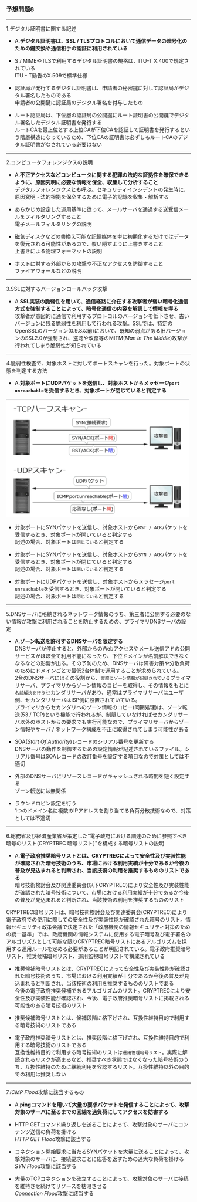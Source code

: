 ### 予想問題8

---
1.デジタル証明書に関する記述

- A.**デジタル証明書は、SSL / TLSプロトコルにおいて通信データの暗号化のための鍵交換や通信相手の認証に利用されている**

- S / MIMEやTLSで利用するデジタル証明書の規格は、ITU-T X.400で規定されている  
ITU - T勧告のX.509で標準仕様

- 認証局が発行するデジタル証明書は、申請者の秘密鍵に対して認証局がデジタル署名したものである  
申請者の公開鍵に認証局のデジタル署名を付与したもの

- ルート認証局は、下位層の認証局の公開鍵にルート証明書の公開鍵でデジタル署名したデジタル証明書を発行する  
ルートCAを最上位とする上位CAが下位CAを認証して証明書を発行するという階層構造になっているため、下位CAの証明書は必ずしもルートCAのデジタル証明書がなされている必要はない

---
2.コンピュータフォレンジクスの説明

- A.**不正アクセスなどコンピュータに関する犯罪の法的な証拠性を確保できるように、原因究明に必要な情報を保全、収集して分析すること**  
デジタルフォレンジクスとも呼ぶ。セキュリティインシデントの発生時に、原因究明・法的根拠を保全するために電子的記録を収集・解析する

- あらかじめ設定した運用基準に従って、メールサーバを通過する送受信メールをフィルタリングすること  
電子メールフィルタリングの説明

- 磁気ディスクなどの書換え可能な記憶媒体を単に初期化するだけではデータを復元される可能性があるので、覆い隠すように上書きすること  
上書きによる物理フォーマットの説明

- ホストに対する外部からの攻撃や不正なアクセスを防御すること  
ファイアウォールなどの説明

---
3.SSLに対するバージョンロールバック攻撃

- A.**SSL実装の脆弱性を用いて、通信経路に介在する攻撃者が弱い暗号化通信方式を強制することによって、暗号化通信の内容を解読して情報を得る**  
攻撃者が意図的に通信で利用するプロトコルのバージョンを低下させ、古いバージョンに残る脆弱性を利用して行われる攻撃。SSLでは、特定のOpenSSLのバージョン(0.9.8以前)において、既知の弱点がある旧バージョンのSSL2.0が強制され、盗聴や改竄等のMITM(*Man In The Middle*)攻撃が行われてしまう脆弱性が知られている

---
4.脆弱性検査で、対象ホストに対してポートスキャンを行った。対象ポートの状態を判定する方法

- A.**対象ポートにUDPパケットを送信し、対象ホストからメッセージ`port unreachable`を受信するとき、対象ポートが閉じていると判定する**

<img width="500" alt="" src="./images/ポートスキャン.png">

- 対象ポートにSYNパケットを送信し、対象ホストから`RST / ACK`パケットを受信するとき、対象ポートが開いていると判定する  
記述の場合、対象ポートは`閉じている`と判定する

- 対象ポートにSYNパケットを送信し、対象ホストから`SYN / ACK`パケットを受信するとき、対象ポートが閉じていると判定する  
記述の場合、対象ポートは`開いている`と判定する

- 対象ポートにUDPパケットを送信し、対象ホストからメッセージ`port unreachable`を受信するとき、対象ポートが開いていると判定する  
記述の場合、対象ポートは`閉じている`と判定する

---
5.DNSサーバに格納されるネットワーク情報のうち、第三者に公開する必要のない情報が攻撃に利用されることを防止するための、プライマリDNSサーバの設定

- A.**ゾーン転送を許可するDNSサーバを限定する**  
DNSサーバが停止すると、外部からのWebアクセスやメール送信アドの公開サービスがほぼ全て利用不能になったり、下位ドメインが名前解決できなくなるなどの影響が出る。その予防のため、DNSサーバは障害対策や分散負荷のためにドメインごとで最低2台体制で運用することが求められている。  
2台のDNSサーバにはその役割から、`実際にゾーン情報が記録されている`プライマリサーバ、プライマリからゾーン情報のコピーを取得し、その情報をもとに`名前解決を行う`セカンダリサーバがあり、通常はプライマリサーバはユーザ側、セカンダリサーバはISP側に設置されていている。  
プライマリからセカンダリへのゾーン情報のコピー(同期処理)は、ゾーン転送(53 / TCP)という機能で行われるが、制限していなければセカンダリサーバ以外のホストからの要求でも実行可能なので、プライマリサーバからゾーン情報やサーバ / ネットワーク構成を不正に取得されてしまう可能性がある

- SOA(*Start Of Authority*)レコードのシリアル番号を更新する  
DNSサーバの動作を制御するための設定情報が記述されているファイル。シリアル番号はSOAレコードの改訂番号を設定する項目なので対策としては不適切

- 外部のDNSサーバにリソースレコードがキャッシュされる時間を短く設定する  
ゾーン転送には無関係

- ラウンドロビン設定を行う  
1つのドメイン名に複数のIPアドレスを割り当てる負荷分散技術なので、対策としては不適切

---
6.総務省及び経済産業省が策定した"電子政府における調達のために参照すべき暗号のリスト(CRYPTREC 暗号リスト)"を構成する暗号リストの説明

- A.**電子政府推奨暗号リストとは、CRYPTRECによって安全性及び実装性能が確認された暗号技術のうち、市場における利用実績が十分であるか今後の普及が見込まれると判断され、当該技術の利用を推奨するもののリストである**  
暗号技術検討会及び関連委員会(以下CRYPTREC)により安全性及び実装性能が確認された暗号技術について、市場における利用実績が十分であるか今後の普及が見込まれると判断され、当該技術の利用を推奨するもののリスト

CRYPTREC暗号リストは、暗号技術検討会及び関連委員会(CRYPTREC)により電子政府での使用に際しての安全性及び実装性能が確認された暗号のリスト。情報セキュリティ政策会議で決定された「政府機関の情報セキュリティ対策のための統一基準」では、政府機関の情報システムに使用する電子暗号及び電子署名のアルゴリズムとして可能な限りCRYPTREC暗号リストにあるアルゴリズムを採用する運用ルールを定める必要があることが明記されている。電子政府推奨暗号リスト、推奨候補暗号リスト、運用監視暗号リストで構成されている

- 推奨候補暗号リストとは、CRYPTRECによって安全性及び実装性能が確認された暗号技術のうち、市場における利用実績が十分であるか今後の普及が見込まれると判断され、当該技術の利用を推奨するもののリストである  
今後の電子政府推奨候補であるアルゴリズムのリスト。CRYPTRECにより安全性及び実装性能が確認され、今後、電子政府推奨暗号リストに掲載される可能性のある暗号技術のリスト

- 推奨候補暗号リストとは、候補段階に格下げされ、互換性維持目的で利用する暗号技術のリストである
- 電子政府推奨暗号リストとは、推奨段階に格下げされ、互換性維持目的で利用する暗号技術のリストである  
互換性維持目的で利用する暗号技術のリストは`運用管理暗号リスト`。実際に解読されるリスクが高まるなど、推奨すべき状態ではなくなった暗号技術のうち、互換性維持のために継続利用を容認するリスト。互換性維持以外の目的での利用は推奨しない

---
7.*ICMP Flood*攻撃に該当するもの

- A.**pingコマンドを用いて大量の要求パケットを発信することによって、攻撃対象のサーバに至るまでの回線を過負荷にしてアクセスを妨害する**

- HTTP GETコマンド繰り返しを送ることによって、攻撃対象のサーバにコンテンツ送信の負荷を掛ける  
*HTTP GET Flood*攻撃に該当する

- コネクション開始要求に当たるSYNパケットを大量に送ることによって、攻撃対象のサーバに、接続要求ごとに応答を返すための過大な負荷を掛ける  
*SYN Flood*攻撃に該当する

- 大量のTCPコネクションを確立することによって、攻撃対象のサーバに接続を維持させ続けてリソースを枯渇させる  
*Connection Flood*攻撃に該当する
